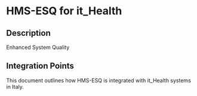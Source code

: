 # HMS-ESQ for it_Health

## Description

Enhanced System Quality

## Integration Points

This document outlines how HMS-ESQ is integrated with it_Health systems in Italy.
